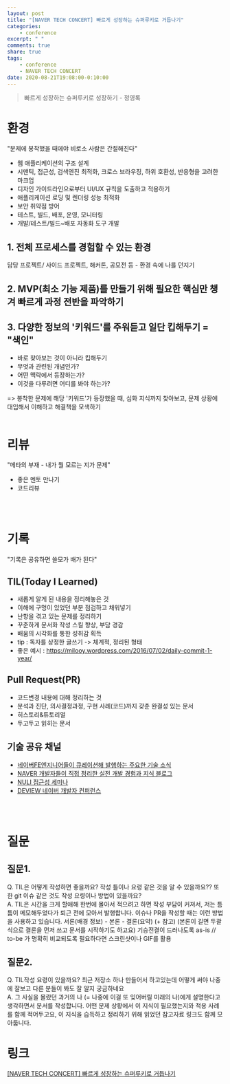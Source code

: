 ```yaml
---
layout: post
title: "[NAVER TECH CONCERT] 빠르게 성장하는 슈퍼루키로 거듭나기"
categories:
    - conference
excerpt: " "
comments: true
share: true
tags:
    - conference
    - NAVER TECH CONCERT
date: 2020-08-21T19:08:00-0:10:00
---
```


> 빠르게 성장하는 슈퍼루키로 성장하기 - 정영록

# 환경

"문제에 봉착했을 때에야 비로소 사람은 간절해진다"

-   웹 애플리케이션의 구조 설계
-   시맨틱, 접근성, 검색엔진 최적화, 크로스 브라우징, 하위 호환성, 반응형을 고려한 마크업
-   디자인 가이드라인으로부터 UI/UX 규칙을 도출하고 적용하기
-   애플리케이션 로딩 및 렌더링 성능 최적화
-   보안 취약점 방어
-   테스트, 빌드, 배포, 운영, 모니터링
-   개발/테스트/빌드~배포 자동화 도구 개발

## 1. 전체 프로세스를 경험할 수 있는 환경

담당 프로젝트/ 사이드 프로젝트, 해커톤, 공모전 등 - 환경 속에 나를 던지기

## 2. MVP(최소 기능 제품)를 만들기 위해 필요한 핵심만 챙겨 빠르게 과정 전반을 파악하기

## 3. 다양한 정보의 '키워드'를 주워듣고 일단 킵해두기 = "색인"

-   바로 찾아보는 것이 아니라 킵해두기
-   무엇과 관련된 개념인가?
-   어떤 맥락에서 등장하는가?
-   이것을 다루려면 어디를 봐야 하는가?

=> 봉착한 문제에 해당 '키워드'가 등장했을 때, 심화 지식까지 찾아보고, 문제 상황에 대입해서 이해하고 해결책을 모색하기
<br><br>

# 리뷰

"메타의 부재 - 내가 뭘 모르는 지가 문제"

-   좋은 멘토 만나기
-   코드리뷰

<br><br>

# 기록

"기록은 공유하면 쓸모가 배가 된다"

## TIL(Today I Learned)

-   새롭게 알게 된 내용을 정리해놓은 것
-   이해에 구멍이 있었던 부분 점검하고 채워넣기
-   난항을 겪고 있는 문제를 정리하기
-   꾸준하게 문서화 작성 스킬 향상, 부담 경감
-   배움의 시각화를 통한 성취감 획득
-   tip : 독자를 상정한 글쓰기 -> 체계적, 정리된 형태
-   좋은 예시 : <https://milooy.wordpress.com/2016/07/02/daily-commit-1-year/>

## Pull Request(PR)

-   코드변경 내용에 대해 정리하는 것
-   분석과 진단, 의사결정과정, 구현 사례(코드)까지 갖춘 완결성 있는 문서
-   히스토리&튜토리얼
-   두고두고 읽히는 문서

## 기술 공유 채널

-   [네이버FE엔지니어들이 큐레이션해 발행하는 주요한 기술 소식](https://github.com/naver/fe-news/)
-   [NAVER 개발자들이 직접 정리한 실전 개발 경험과 지식 블로그](https://d2.naver.com/)
-   [NULI 접근성 세미나](https://nuli.navercorp.com/)
-   [DEVIEW 네이버 개발자 컨퍼런스](https://deview.kr)

<br><br>

# 질문

## 질문1.

Q. TIL은 어떻게 작성하면 좋을까요? 작성 틀이나 요령 같은 것을 알 수 있을까요??
또한 git 이슈 같은 것도 작성 요령이나 방법이 있을까요?
<br>
A. TIL은 시간을 크게 할애해 한번에 몰아서 적으려고 하면 작성 부담이 커져서, 저는 틈틈이 메모해두었다가 퇴근 전에 모아서 발행합니다.
이슈나 PR을 작성할 때는 이런 방법을 사용하고 있습니다.
서론(배경 정보) - 본론 - 결론(요약) (+ 참고)
(본론이 길면 두괄식으로 결론을 먼저 쓰고 문서를 시작하기도 하고요)
기승전결이 드러나도록
as-is // to-be 가 명확히 비교되도록
필요하다면 스크린샷이나 GIF를 활용
<br>

## 질문2.

Q. TIL작성 요령이 있을까요? 최근 저장소 하나 만들어서 하고있는데 어떻게 써야 나중에 잘보고 다른 분들이 봐도 잘 알지 궁금하네요
<br>
A. 그 사실을 몰랐던 과거의 나 (= 나중에 이걸 또 잊어버릴 미래의 나)에게 설명한다고 생각하면서 문서를 작성합니다. 어떤 문제 상황에서 이 지식이 필요했는지와 적용 사례를 함께 적어두고요, 이 지식을 습득하고 정리하기 위해 읽었던 참고자료 링크도 함께 모아둡니다.
<br>

# 링크

[[NAVER TECH CONCERT] 빠르게 성장하는 슈퍼루키로 거듭나기](https://tv.naver.com/v/15355024/list/629240)
